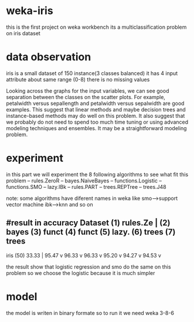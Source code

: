 # weka-iris
this is the first project on weka workbench its a multiclassification problem on iris dataset
# data observation
iris is a small dataset of 150 instance(3 classes balanced)
it has 4 input attribute about same range (0-8)
there is no missing values

Looking across the graphs for the input variables, we can see good separation between the
classes on the scatter plots. For example, petalwidth versus sepallength and petalwidth versus
sepalwidth are good examples. This suggest that linear methods and maybe decision trees and
instance-based methods may do well on this problem. It also suggest that we probably do not
need to spend too much time tuning or using advanced modeling techniques and ensembles. It
may be a straightforward modeling problem.

# experiment
in  this part we will experiment the 8 following algorithms to see what fit this problem
– rules.ZeroR
– bayes.NaiveBayes
– functions.Logistic
– functions.SMO
– lazy.IBk
– rules.PART
– trees.REPTree
– trees.J48

note: some algorithms have diferent names in weka like 
smo-->support vector machine
ibk-->knn
and so on

#result in accuracy
Dataset (1) rules.Ze | (2) bayes (3) funct (4) funct (5) lazy. (6) trees (7) trees
--------------------------------------------------------------------------------------------
iris (50)     33.33  | 95.47 v      96.33 v   96.33 v  95.20 v   94.27 v  94.53 v

the result show that logistic regression and smo do the same on this problem so we choose the logistic because it is much simpler

# model
the model is writen in binary formate so to run it we need weka 3-8-6

